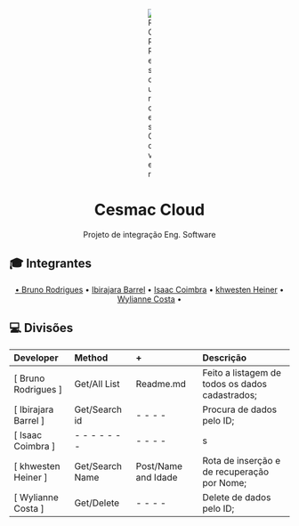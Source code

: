 <p align="center">
	<img src="https://developer.github.com/assets/images/rocketship.png" alt="ROR Resources Cover" style="max-width:1%;">
</p>

<h1 align="center">Cesmac Cloud</h1>

<p align="center">Projeto de integração Eng. Software</p>

## :mortar_board: Integrantes

<a id="user-content-Índice" class="anchor" href="#Índice" aria-hidden="true"></a>
<p align="center">
	<a href="#">• Bruno Rodrigues</a> • 
	<a href="#">Ibirajara Barrel</a> • 
	<a href="#">Isaac Coimbra</a> •
	<a href="#">khwesten Heiner</a> •
	<a href="#">Wylianne Costa</a> •
</p>

## :computer: Divisões
Developer | Method | + | Descrição
:-- | :-- | :-- | :--
[ Bruno Rodrigues  ] | Get/All List | Readme.md              | Feito a listagem de todos os dados cadastrados;
[ Ibirajara Barrel ] | Get/Search id | - - - -               | Procura de dados pelo ID;
[ Isaac Coimbra    ] | - - - - - - - | - - - -               |  s
[ khwesten Heiner  ] | Get/Search Name | Post/Name and Idade | Rota de inserção e de recuperação por Nome;
[ Wylianne Costa   ] | Get/Delete | - - - -                  | Delete de dados pelo ID;

